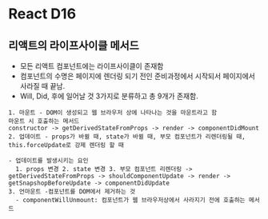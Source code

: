 # React D16
## 리액트의 라이프사이클 메서드
- 모든 리액트 컴포넌트에는 라이프사이클이 존재함
- 컴포넌트의 수명은 페이지에 렌더링 되기 전인 준비과정에서 시작되서 페이지에서 사라질 때 끝남.
- Will, Did, 후에 일어날 것 3가지로 분류하고 총 9개가 존재함.
```
1. 마운트 - DOM이 생성되고 웹 브라우저 상에 나타나는 것을 마운트라고 함
마운트 시 호출하는 메서드
constructor -> getDerivedStateFromProps -> render -> componentDidMount
2. 업데이트 - props가 바뀔 때, state가 바뀔 때, 부모 컴포넌트가 리렌더링될 때, this.forceUpdate로 강제 렌더링 할 때

- 업데이트를 발생시키는 요인
  1. props 변경 2. state 변경 3. 부모 컴포넌트 리렌더링 -> getDerivedStateFromProps -> shouldComponentUpdate -> render -> getSnapshopBeforeUpdate -> componentDidUpdate
3. 언마운트 -컴포넌트를 DOM에서 제거하는 것
  - componentWillUnmount: 컴포넌트가 웹 브라우저상에서 사라지기 전에 호출하는 메서드
```
